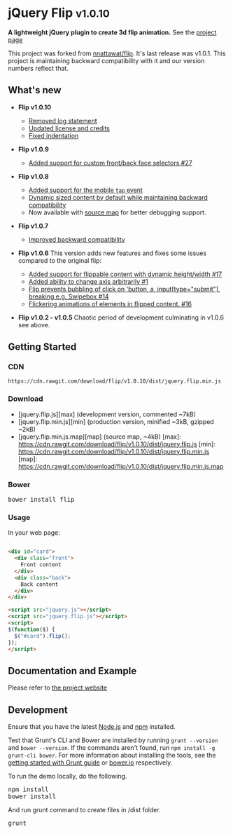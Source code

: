 # jQuery Flip <small>v1.0.10</small>

**A lightweight jQuery plugin to create 3d flip animation.** 
See the [project page](http://download.github.io/flip/)

This project was forked from [nnattawat/flip](http://nnattawat.github.io/flip/).
It's last release was v1.0.1. This project is maintaining backward compatibility 
with it and our version numbers reflect that.

## What's new
* **Flip v1.0.10**
  * [Removed log statement](https://github.com/Download/flip/commit/60a0df340b17036978a9b26b23be71204755c928)
  * [Updated license and credits](https://github.com/Download/flip/commit/9b8d218506f6b279d04a52642a8ca2fd9455d9b4)
  * [Fixed indentation](https://github.com/Download/flip/commit/acc64f52e176e7fdb5124b797b4d28cdc5bedf95)
	
* **Flip v1.0.9**
  * [Added support for custom front/back face selectors #27](https://github.com/nnattawat/flip/issues/27)

* **Flip v1.0.8**
  * [Added support for the mobile `tap` event](https://github.com/nnattawat/flip/issues/26)
  * [Dynamic sized content by default while maintaining backward compatibility](https://github.com/Download/flip/commit/8a6d1b3626a3c1e0e5d71fb4786c44244bf33eac)
  * Now available with [source map](http://www.html5rocks.com/en/tutorials/developertools/sourcemaps/) for better debugging support.

* **Flip v1.0.7**
  * [Improved backward compatibility](https://github.com/Download/flip/commit/b27588b1e5340ec2a6bfc5afca80a6e52b6f833f)

* **Flip v1.0.6**
  This version adds new features and fixes some issues compared to the original flip:
  * [Added support for flippable content with dynamic height/width #17](https://github.com/nnattawat/flip/issues/17)
  * [Added ability to change axis arbitrarily #1](https://github.com/download/flip/pull/1)
  * [Flip prevents bubbling of click on 'button, a, input[type="submit"], breaking e.g. Swipebox #14](https://github.com/nnattawat/flip/issues/14)
  * [Flickering animations of elements in flipped content. #16](https://github.com/nnattawat/flip/issues/16)
 
* **Flip v1.0.2 - v1.0.5**
  Chaotic period of development culminating in v1.0.6 see above.

## Getting Started

### CDN
    https://cdn.rawgit.com/download/flip/v1.0.10/dist/jquery.flip.min.js

### Download 
* [jquery.flip.js][max] (development version, commented ~7kB)
* [jquery.flip.min.js][min] (production version, minified ~3kB, gzipped ~2kB)
* [jquery.flip.min.js.map][map] (source map, ~4kB)
[max]: https://cdn.rawgit.com/download/flip/v1.0.10/dist/jquery.flip.js
[min]: https://cdn.rawgit.com/download/flip/v1.0.10/dist/jquery.flip.min.js
[map]: https://cdn.rawgit.com/download/flip/v1.0.10/dist/jquery.flip.min.js.map

### Bower
<pre>bower install flip</pre>

### Usage
In your web page:

```html

<div id="card"> 
  <div class="front"> 
    Front content
  </div> 
  <div class="back">
    Back content
  </div> 
</div>

<script src="jquery.js"></script>
<script src="jquery.flip.js"></script>
<script>
$(function($) {
  $("#card").flip(); 
});
</script>
```

## Documentation and Example

Please refer to [the project website](http://download.github.io/flip/)

## Development
Ensure that you have the latest [Node.js](http://nodejs.org/) and [npm](http://npmjs.org/) installed.

Test that Grunt's CLI and Bower are installed by running `grunt --version` and `bower --version`.  If the commands aren't found, run `npm install -g grunt-cli bower`.  For more information about installing the tools, see the [getting started with Grunt guide](http://gruntjs.com/getting-started) or [bower.io](http://bower.io/) respectively.

To run the demo locally, do the following.
<pre>
npm install
bower install
</pre>

And run grunt command to create files in /dist folder.
<pre>grunt</pre>
